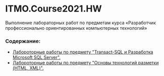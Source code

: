 # ITMO.Course2021.HW

Выполнение лабораторных работ по предметам курса «Разработчик профессионально ориентированных компьютерных технологий»


### Cодержание:
- [Лабороторные работы по предмету "Transact-SQL и Разработка Microsoft SQL Server".](https://github.com/GeorgiyIsaev/ITMO.Course2021.HW/tree/main/ITMO.TSQL.Labs)
- [Лабороторные работы по предмету "Основы технологий разметки (HTML, XML)".](https://github.com/GeorgiyIsaev/ITMO.Course2021.HW/tree/main/ITMO.HTML.Labs)

